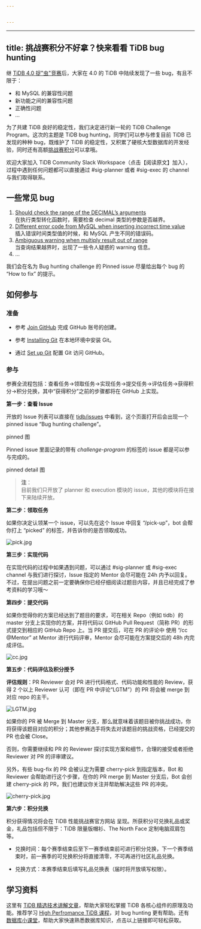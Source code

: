 ```yaml
---


---
```


<hr>
<h2 id="title-挑战赛积分不好拿？快来看看-tidb-bug-hunting">title: 挑战赛积分不好拿？快来看看 TiDB bug hunting</h2>
<p>继 <a href="https://mp.weixin.qq.com/s/_l_wLW2IVnrYTHVvZjR1FA">TiDB 4.0 捉"虫"竞赛</a>后，大家在 4.0 的 TiDB 中陆续发现了一些 bug，有且不限于：</p>
<ul>
<li>和 MySQL 的兼容性问题</li>
<li>新功能之间的兼容性问题</li>
<li>正确性问题</li>
<li>…</li>
</ul>
<p>为了共建 TiDB 良好的稳定性，我们决定进行新一轮的 TiDB Challenge Program。这次的主题是 TiDB bug hunting，同学们可以参与修复目前 TiDB 已发现的种种 bug，既维护了 TiDB 的稳定性，又积累了硬核大型数据库的开发经验，同时还有高额<a href="https://mp.weixin.qq.com/s/_l_wLW2IVnrYTHVvZjR1FA">挑战赛积分</a>可以拿哦。</p>
<p>欢迎大家加入 TiDB Community Slack Workspace（点击【阅读原文】加入），过程中遇到任何问题都可以直接通过 #sig-planner 或者 #sig-exec 的 channel 与我们取得联系。</p>
<h2 id="一些常见-bug">一些常见 bug</h2>
<ol>
<li><a href="https://github.com/pingcap/tidb/issues/11193">Should check the range of the DECIMAL’s arguments</a><br>
在执行类型转化函数时，需要检查 decimal 类型的参数是否越界。</li>
<li><a href="https://github.com/pingcap/tidb/issues/20207">Different error code from MySQL when inserting incorrect time value</a><br>
插入错误时间类型值的时候，和 MySQL 产生不同的错误码。</li>
<li><a href="https://github.com/pingcap/tidb/issues/17993">Ambiguous warning when multiply result out of range</a><br>
当查询结果越界时，出现了一些令人疑惑的 warning 信息。</li>
<li>…</li>
</ol>
<p>我们会在名为 Bug hunting challenge 的 Pinned issue 尽量给出每个 bug 的 “How to fix” 的提示。</p>
<h2 id="如何参与">如何参与</h2>
<h3 id="准备">准备</h3>
<ul>
<li>
<p>参考 <a href="https://github.com/join">Join GitHub</a> 完成 GitHub 账号的创建。</p>
</li>
<li>
<p>参考 <a href="https://git-scm.com/book/en/v2/Getting-Started-Installing-Git/">Installing Git</a> 在本地环境中安装 Git。</p>
</li>
<li>
<p>通过 <a href="https://git-scm.com/book/en/v2/Getting-Started-First-Time-Git-Setup">Set up Git</a> 配置 Git 访问 GitHub。</p>
</li>
</ul>
<h3 id="参与">参与</h3>
<p>参赛全流程包括：查看任务-&gt;领取任务-&gt;实现任务-&gt;提交任务-&gt;评估任务-&gt;获得积分-&gt;积分兑换，其中“获得积分”之前的步骤都将在 GitHub 上实现。</p>
<p><strong>第一步：查看 Issue</strong></p>
<p>开放的 Issue 列表可以直接在 <a href="https://github.com/pingcap/tidb/issues">tidb/issues</a> 中看到，这个页面打开后会出现一个 pinned issue “Bug hunting challenge”。</p>
<p>pinned 图</p>
<p>Pinned issue 里面记录的带有 <em>challenge-program</em> 的标签的 issue 都是可以参与完成的。</p>
<p>pinned detail 图</p>
<blockquote>
<p><strong>注</strong>：<br>
目前我们只开放了 planner 和 execution 模块的 issue，其他的模块将在接下来陆续开放。</p>
</blockquote>
<p><strong>第二步：领取任务</strong></p>
<p>如果你决定认领某一个 issue，可以先在这个 Issue 中回复 “/pick-up”，bot 会帮你打上 “picked” 的标签，并告诉你的是否领取成功。</p>
<p><img src="https://i.loli.net/2020/11/03/gDM8y19AQOUTX2m.jpg" alt="pick.jpg"></p>
<p><strong>第三步：实现代码</strong></p>
<p>在实现代码的过程中如果遇到问题，可以通过 #sig-planner 或 #sig-exec channel 与我们进行探讨，Issue 指定的 Mentor 会尽可能在 24h 内予以回复。不过，在提出问题之前一定要确保你已经仔细阅读过题目内容，并且已经完成了参考资料的学习哦～</p>
<p><strong>第四步：提交代码</strong></p>
<p>如果你觉得你的方案已经达到了题目的要求，可在相关 Repo（例如 tidb）的 master 分支上实现你的方案，并将代码以 GitHub Pull Request（简称 PR）的形式提交到相应的 GitHub Repo 上。当 PR 提交后，可在 PR 的评论中 使用 “/cc @Mentor” at Mentor 进行代码评审，Mentor 会尽可能在方案提交后的 48h 内完成评估。</p>
<p><img src="https://i.loli.net/2020/11/03/lMxoAuDvWzpm352.jpg" alt="cc.jpg"></p>
<p><strong>第五步：代码评估及积分授予</strong></p>
<p><strong>评估规则</strong>：PR Reviewer 会对 PR 进行代码格式、代码功能和性能的 Review，获得 2 个以上 Reviewer 认可（即在 PR 中评论“LGTM”）的 PR 将会被 merge 到对应 repo 的主干。</p>
<p><img src="https://i.loli.net/2020/11/03/jWk7O492CRfHJlD.jpg" alt="LGTM.jpg"></p>
<p>如果你的 PR 被 Merge 到 Master 分支，那么就意味着该题目被你挑战成功，你将获得该题目对应的积分；其他参赛选手将失去对该题目的挑战资格，已经提交的 PR 也会被 Close。</p>
<p>否则，你需要继续和 PR 的 Reviewer 探讨实现方案和细节，合理的接受或者拒绝 Reviewer 对 PR 的评审建议。</p>
<p>另外，有些 bug-fix 的 PR 会被认定为需要 cherry-pick 到指定版本，Bot 和 Reviewer 会帮助进行这个步骤，在你的 PR merge 到 Master 分支后，Bot 会创建 cherry-pick 的 PR，我们也建议你关注并帮助解决这些 PR 的冲突。</p>
<p><img src="https://i.loli.net/2020/11/03/urO1axqjtUWyJT3.jpg" alt="cherry-pick.jpg"></p>
<p><strong>第六步：积分兑换</strong></p>
<p>积分获得情况将会在  TiDB 性能挑战赛官方网站  呈现。所获积分可兑换礼品或奖金，礼品包括但不限于：TiDB 限量版帽衫、The North Face 定制电脑双肩包等。</p>
<ul>
<li>
<p>兑换时间：每个赛季结束后至下一赛季结束前可进行积分兑换，下一个赛季结束时，前一赛季的可兑换积分将直接清零，不可再进行社区礼品兑换。</p>
</li>
<li>
<p>兑换方式：本赛季结束后填写礼品兑换表（届时将开放填写权限）。</p>
</li>
</ul>
<h2 id="学习资料">学习资料</h2>
<p>这里有 <a href="https://github.com/pingcap/presentations/blob/master/hackathon-2019/reference-document-of-hackathon-2019.md">TiDB 精选技术讲解文章</a>，帮助大家轻松掌握 TiDB 各核心组件的原理及功能。推荐学习 <a href="https://space.bilibili.com/86485707/channel/detail?cid=145009">High Perfromance TiDB 课程</a>，对 bug hunting 更有帮助。还有 <a href="https://github.com/pingcap/awesome-database-learning">数据库小课堂</a>，帮助大家快速熟悉数据库知识，点击以上链接即可轻松获取。</p>

